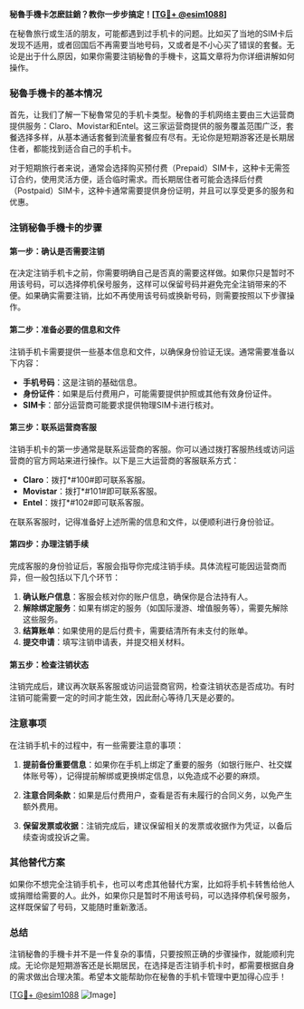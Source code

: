 **秘魯手機卡怎麽註銷？教你一步步搞定！[[TG💪+ @esim1088](https://t.me/s/esim1088)]**

在秘魯旅行或生活的朋友，可能都遇到过手机卡的问题。比如买了当地的SIM卡后发现不适用，或者回国后不再需要当地号码，又或者是不小心买了错误的套餐。无论是出于什么原因，如果你需要注销秘魯的手機卡，这篇文章将为你详细讲解如何操作。

### 秘魯手機卡的基本情况

首先，让我们了解一下秘魯常见的手机卡类型。秘魯的手机网络主要由三大运营商提供服务：Claro、Movistar和Entel。这三家运营商提供的服务覆盖范围广泛，套餐选择多样，从基本通话套餐到流量套餐应有尽有。无论你是短期游客还是长期居住者，都能找到适合自己的手机卡。

对于短期旅行者来说，通常会选择购买预付费（Prepaid）SIM卡，这种卡无需签订合约，使用灵活方便，适合临时需求。而长期居住者可能会选择后付费（Postpaid）SIM卡，这种卡通常需要提供身份证明，并且可以享受更多的服务和优惠。

### 注销秘魯手機卡的步骤

#### 第一步：确认是否需要注销

在决定注销手机卡之前，你需要明确自己是否真的需要这样做。如果你只是暂时不用该号码，可以选择停机保号服务，这样可以保留号码并避免完全注销带来的不便。如果确实需要注销，比如不再使用该号码或换新号码，则需要按照以下步骤操作。

#### 第二步：准备必要的信息和文件

注销手机卡需要提供一些基本信息和文件，以确保身份验证无误。通常需要准备以下内容：

- **手机号码**：这是注销的基础信息。
- **身份证件**：如果是后付费用户，可能需要提供护照或其他有效身份证件。
- **SIM卡**：部分运营商可能要求提供物理SIM卡进行核对。

#### 第三步：联系运营商客服

注销手机卡的第一步通常是联系运营商的客服。你可以通过拨打客服热线或访问运营商的官方网站来进行操作。以下是三大运营商的客服联系方式：

- **Claro**：拨打*#100#即可联系客服。
- **Movistar**：拨打*#101#即可联系客服。
- **Entel**：拨打*#102#即可联系客服。

在联系客服时，记得准备好上述所需的信息和文件，以便顺利进行身份验证。

#### 第四步：办理注销手续

完成客服的身份验证后，客服会指导你完成注销手续。具体流程可能因运营商而异，但一般包括以下几个环节：

1. **确认账户信息**：客服会核对你的账户信息，确保你是合法持有人。
2. **解除绑定服务**：如果有绑定的服务（如国际漫游、增值服务等），需要先解除这些服务。
3. **结算账单**：如果使用的是后付费卡，需要结清所有未支付的账单。
4. **提交申请**：填写注销申请表，并提交相关材料。

#### 第五步：检查注销状态

注销完成后，建议再次联系客服或访问运营商官网，检查注销状态是否成功。有时注销可能需要一定的时间才能生效，因此耐心等待几天是必要的。

### 注意事项

在注销手机卡的过程中，有一些需要注意的事项：

1. **提前备份重要信息**：如果你在手机上绑定了重要的服务（如银行账户、社交媒体账号等），记得提前解绑或更换绑定信息，以免造成不必要的麻烦。
   
2. **注意合同条款**：如果是后付费用户，查看是否有未履行的合同义务，以免产生额外费用。

3. **保留发票或收据**：注销完成后，建议保留相关的发票或收据作为凭证，以备后续查询或投诉之需。

### 其他替代方案

如果你不想完全注销手机卡，也可以考虑其他替代方案，比如将手机卡转售给他人或捐赠给需要的人。此外，如果你只是暂时不用该号码，可以选择停机保号服务，这样既保留了号码，又能随时重新激活。

### 总结

注销秘魯的手機卡并不是一件复杂的事情，只要按照正确的步骤操作，就能顺利完成。无论你是短期游客还是长期居民，在选择是否注销手机卡时，都需要根据自身的需求做出合理决策。希望本文能帮助你在秘魯的手机卡管理中更加得心应手！

[[TG💪+ @esim1088](https://t.me/s/esim1088) ![Image](https://i.postimg.cc/4NQfJmqS/Snipaste-2025-05-13-00-14-12.png)]
